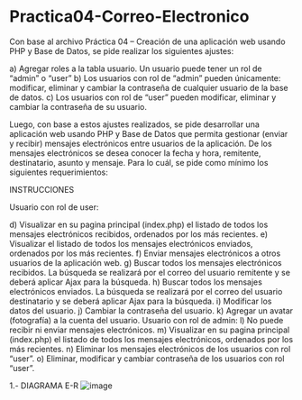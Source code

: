 # Practica04-Correo-Electronico
Con base al archivo Práctica 04 – Creación de una aplicación web usando PHP y Base de
Datos, se pide realizar los siguientes ajustes:

a)    Agregar  roles  a  la  tabla  usuario. Un usuario puede tener un  rol  de “admin”  o
“user”
b)    Los  usuarios  con  rol  de  “admin”  pueden  únicamente:  modificar,  eliminar  y cambiar la contraseña de cualquier usuario de la base de datos.
c)    Los usuarios con rol de “user” pueden modificar, eliminar y cambiar la contraseña
de su usuario.

Luego, con base a estos ajustes realizados, se pide desarrollar una aplicación web usando PHP y Base de Datos que permita gestionar (enviar y recibir) mensajes electrónicos entre usuarios de la aplicación. De los mensajes electrónicos se desea conocer la fecha y hora, remitente, destinatario, asunto y mensaje. Para lo cuál, se pide como mínimo los siguientes requerimientos:
 



INSTRUCCIONES
 
Usuario con  rol de user:

d)    Visualizar  en su pagina  principal  (index.php)  el listado de todos  los  mensajes electrónicos recibidos, ordenados por los más recientes.
e)	Visualizar el listado de todos los mensajes electrónicos enviados, ordenados por los más recientes.
f)     Enviar mensajes electrónicos a otros usuarios de la aplicación web.
g)    Buscar todos los mensajes electrónicos recibidos. La búsqueda se realizará por el correo del usuario remitente y se deberá aplicar Ajax para la búsqueda.
h)    Buscar todos los mensajes electrónicos enviados. La búsqueda se realizará por el correo del usuario destinatario y se deberá aplicar Ajax para la búsqueda.
i)     Modificar los datos del usuario.
j)     Cambiar la contraseña del usuario.
k)    Agregar un avatar (fotografía) a la cuenta del usuario. Usuario con rol de admin:
l)     No puede recibir ni enviar mensajes electrónicos.
m)   Visualizar  en su pagina  principal  (index.php)  el listado de todos  los  mensajes electrónicos, ordenados por los más recientes.
n)    Eliminar los mensajes electrónicos de los usuarios con rol “user”.
o)    Eliminar, modificar y cambiar contraseña de los usuarios con rol “user”. 

1.- DIAGRAMA E-R
![image](https://user-images.githubusercontent.com/34008925/58238375-bfa74200-7d0c-11e9-9d69-92402cd13a96.png)
